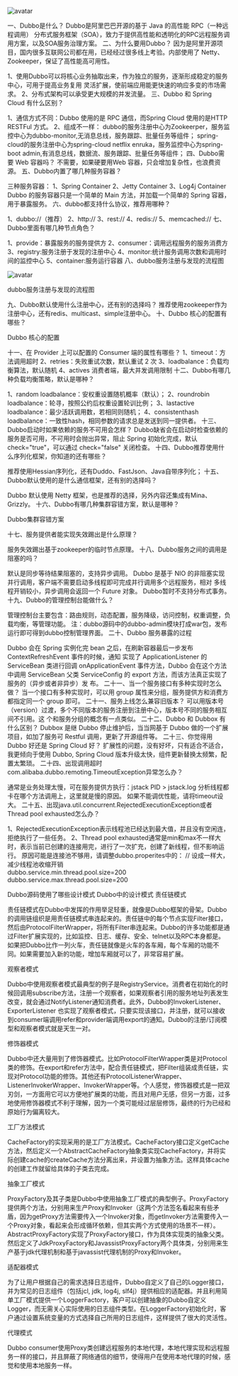 ![avatar](./image/dubbo.png)

一、Dubbo是什么？
Dubbo是阿里巴巴开源的基于 Java 的高性能 RPC（一种远程调用） 分布式服务框架（SOA），致力于提供高性能和透明化的RPC远程服务调用方案，以及SOA服务治理方案。
二、为什么要用Dubbo？
因为是阿里开源项目，国内很多互联网公司都在用，已经经过很多线上考验。内部使用了 Netty、Zookeeper，保证了高性能高可用性。

1、使用Dubbo可以将核心业务抽取出来，作为独立的服务，逐渐形成稳定的服务中心，可用于提高业务复用
灵活扩展，使前端应用能更快速的响应多变的市场需求。
2、分布式架构可以承受更大规模的并发流量。
三、Dubbo 和 Spring Cloud 有什么区别？

1、通信方式不同：Dubbo 使用的是 RPC 通信，而Spring Cloud 使用的是HTTP RESTFul 方式。
2、组成不一样：
dubbo的服务注册中心为Zookeerper，服务监控中心为dubbo-monitor,无消息总线，服务跟踪、批量任务等组件；
spring-cloud的服务注册中心为spring-cloud netflix  enruka，服务监控中心为spring-boot admin,有消息总线，数据流、服务跟踪、批量任务等组件；
四、Dubbo需要 Web 容器吗？
不需要，如果硬要用Web 容器，只会增加复杂性，也浪费资源。
五、Dubbo内置了哪几种服务容器？

三种服务容器：
1、Spring Container
2、Jetty Container
3、Log4j Container
Dubbo 的服务容器只是一个简单的 Main 方法，并加载一个简单的 Spring 容器，用于暴露服务。
六、dubbo都支持什么协议，推荐用哪种？

1、dubbo://（推荐）
2、http://
3、rest://
4、redis://
5、memcached://
七、Dubbo里面有哪几种节点角色？

1、provide：暴露服务的服务提供方
2、consumer：调用远程服务的服务消费方
3、registry:服务注册于发现的注册中心
4、monitor:统计服务调用次数和调用时间的监控中心
5、container:服务运行容器
八、dubbo服务注册与发现的流程图

![avatar](./image/dubbo-.webp)


dubbo服务注册与发现的流程图

九、Dubbo默认使用什么注册中心，还有别的选择吗？
推荐使用zookeeper作为注册中心，还有redis、multicast、simple注册中心。
十、Dubbo 核心的配置有哪些？


Dubbo 核心的配置

十一、在 Provider 上可以配置的 Consumer 端的属性有哪些？
1、timeout：方法调用超时
2、retries：失败重试次数，默认重试 2 次
3、loadbalance：负载均衡算法，默认随机
4、actives 消费者端，最大并发调用限制
十二、Dubbo有哪几种负载均衡策略，默认是哪种？

1、random loadbalance：安权重设置随机概率（默认）；
2、roundrobin loadbalance：轮寻，按照公约后权重设置轮训比例；
3、lastactive loadbalance：最少活跃调用数，若相同则随机；
4、consistenthash loadbalance：一致性hash，相同参数的请求总是发送到同一提供者。
十三、Dubbo启动时如果依赖的服务不可用会怎样？
Dubbo缺省会在启动时检查依赖的服务是否可用，不可用时会抛出异常，阻止 Spring 初始化完成，默认
check="true"，可以通过 check="false" 关闭检查。
十四、Dubbo推荐使用什么序列化框架，你知道的还有哪些？

推荐使用Hessian序列化，还有Duddo、FastJson、Java自带序列化；
十五、Dubbo默认使用的是什么通信框架，还有别的选择吗？

Dubbo 默认使用 Netty 框架，也是推荐的选择，另外内容还集成有Mina、Grizzly。
十六、Dubbo有哪几种集群容错方案，默认是哪种？


Dubbo集群容错方案

十七、服务提供者能实现失效踢出是什么原理？

服务失效踢出基于zookeeper的临时节点原理。
十八、Dubbo服务之间的调用是阻塞的吗？

默认是同步等待结果阻塞的，支持异步调用。
Dubbo 是基于 NIO 的非阻塞实现并行调用，客户端不需要启动多线程即可完成并行调用多个远程服务，相对
多线程开销较小，异步调用会返回一个 Future 对象。
Dubbo暂时不支持分布式事务。
十九、Dubbo的管理控制台能做什么？

管理控制台主要包含：路由规则，动态配置，服务降级，访问控制，权重调整，负载均衡，等管理功能。
注：dubbo源码中的dubbo-admin模块打成war包，发布运行即可得到dubbo控制管理界面。
二十、Dubbo 服务暴露的过程

Dubbo 会在 Spring 实例化完 bean 之后，在刷新容器最后一步发布 ContextRefreshEvent 事件的时候，通知
实现了 ApplicationListener 的 ServiceBean 类进行回调 onApplicationEvent 事件方法，Dubbo 会在这个方法
中调用 ServiceBean 父类 ServiceConfig 的 export 方法，而该方法真正实现了服务的（异步或者非异步）发
布。
二十一、当一个服务接口有多种实现时怎么做？
当一个接口有多种实现时，可以用 group 属性来分组，服务提供方和消费方都指定同一个 group 即可。
二十一、服务上线怎么兼容旧版本？
可以用版本号（version）过渡，多个不同版本的服务注册到注册中心，版本号不同的服务相互间不引用。这
个和服务分组的概念有一点类似。
二十二、Dubbo 和 Dubbox 有什么区别？
Dubbox 是继 Dubbo 停止维护后，当当网基于 Dubbo 做的一个扩展项目，如加了服务可 Restful 调用，更新了开源组件等。
二十三、你觉得用 Dubbo 好还是 Spring Cloud 好？
扩展性的问题，没有好坏，只有适合不适合，我更倾向于使用 Dubbo, Spring Cloud 版本升级太快，组件更新替换太频繁，配置太繁琐。
二十四、出现调用超时com.alibaba.dubbo.remoting.TimeoutException异常怎么办？

通常是业务处理太慢，可在服务提供方执行：jstack PID > jstack.log 分析线程都卡在哪个方法调用上，这里就是慢的原因。
如果不能调优性能，请将timeout设大。 
二十五、出现java.util.concurrent.RejectedExecutionException或者Thread pool exhausted怎么办？


1、RejectedExecutionException表示线程池已经达到最大值，并且没有空闲连，拒绝执行了一些任务。 
2、Thread pool exhausted通常是min和max不一样大时，表示当前已创建的连接用完，进行了一次扩充，创建了新线程，但不影响运行。 
原因可能是连接池不够用，请调整dubbo.properites中的：
// 设成一样大，减少线程池收缩开销  
dubbo.service.min.thread.pool.size=200  
dubbo.service.max.thread.pool.size=200  



Dubbo源码使用了哪些设计模式
Dubbo中的设计模式
责任链模式

责任链模式在Dubbo中发挥的作用举足轻重，就像是Dubbo框架的骨架。Dubbo的调用链组织是用责任链模式串连起来的。责任链中的每个节点实现Filter接口，然后由ProtocolFilterWrapper，将所有Filter串连起来。Dubbo的许多功能都是通过Filter扩展实现的，比如监控、日志、缓存、安全、telnet以及RPC本身都是。如果把Dubbo比作一列火车，责任链就像是火车的各车厢，每个车厢的功能不同。如果需要加入新的功能，增加车厢就可以了，非常容易扩展。

观察者模式

Dubbo中使用观察者模式最典型的例子是RegistryService。消费者在初始化的时候回调用subscribe方法，注册一个观察者，如果观察者引用的服务地址列表发生改变，就会通过NotifyListener通知消费者。此外，Dubbo的InvokerListener、ExporterListener 也实现了观察者模式，只要实现该接口，并注册，就可以接收到consumer端调用refer和provider端调用export的通知。Dubbo的注册/订阅模型和观察者模式就是天生一对。

修饰器模式

Dubbo中还大量用到了修饰器模式。比如ProtocolFilterWrapper类是对Protocol类的修饰。在export和refer方法中，配合责任链模式，把Filter组装成责任链，实现对Protocol功能的修饰。其他还有ProtocolListenerWrapper、 ListenerInvokerWrapper、InvokerWrapper等。个人感觉，修饰器模式是一把双刃剑，一方面用它可以方便地扩展类的功能，而且对用户无感，但另一方面，过多地使用修饰器模式不利于理解，因为一个类可能经过层层修饰，最终的行为已经和原始行为偏离较大。

工厂方法模式

CacheFactory的实现采用的是工厂方法模式。CacheFactory接口定义getCache方法，然后定义一个AbstractCacheFactory抽象类实现CacheFactory，并将实际创建cache的createCache方法分离出来，并设置为抽象方法。这样具体cache的创建工作就留给具体的子类去完成。

抽象工厂模式

ProxyFactory及其子类是Dubbo中使用抽象工厂模式的典型例子。ProxyFactory提供两个方法，分别用来生产Proxy和Invoker（这两个方法签名看起来有些矛盾，因为getProxy方法需要传入一个Invoker对象，而getInvoker方法需要传入一个Proxy对象，看起来会形成循环依赖，但其实两个方式使用的场景不一样）。AbstractProxyFactory实现了ProxyFactory接口，作为具体实现类的抽象父类。然后定义了JdkProxyFactory和JavassistProxyFactory两个具体类，分别用来生产基于jdk代理机制和基于javassist代理机制的Proxy和Invoker。

适配器模式

为了让用户根据自己的需求选择日志组件，Dubbo自定义了自己的Logger接口，并为常见的日志组件（包括jcl, jdk, log4j, slf4j）提供相应的适配器。并且利用简单工厂模式提供一个LoggerFactory，客户可以创建抽象的Dubbo自定义Logger，而无需关心实际使用的日志组件类型。在LoggerFactory初始化时，客户通过设置系统变量的方式选择自己所用的日志组件，这样提供了很大的灵活性。

代理模式

Dubbo consumer使用Proxy类创建远程服务的本地代理，本地代理实现和远程服务一样的接口，并且屏蔽了网络通信的细节，使得用户在使用本地代理的时候，感觉和使用本地服务一样。